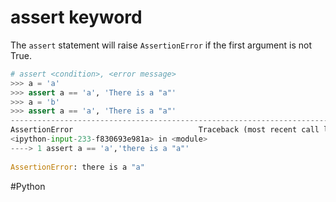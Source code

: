 # assert keyword

The `assert` statement  will raise `AssertionError` if the first argument is not True.

``` python
# assert <condition>, <error message>
>>> a = 'a'
>>> assert a == 'a', 'There is a "a"'
>>> a = 'b'
>>> assert a == 'a', 'There is a "a"'
---------------------------------------------------------------------------  
AssertionError                            Traceback (most recent call last)  
<ipython-input-233-f830693e981a> in <module>  
----> 1 assert a == 'a','there is a "a"'  
  
AssertionError: there is a "a"
```

#Python 